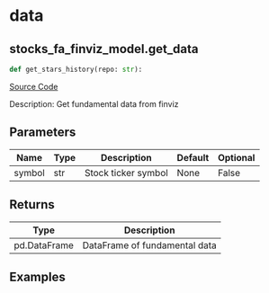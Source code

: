 # data

## stocks_fa_finviz_model.get_data

```python
def get_stars_history(repo: str):
```
[Source Code](https://github.com/OpenBB-finance/OpenBBTerminal/tree/main/openbb_terminal/stocks/fundamental_analysis/finviz_model.py#L14)

Description: Get fundamental data from finviz

## Parameters

| Name | Type | Description | Default | Optional |
| ---- | ---- | ----------- | ------- | -------- |
| symbol | str | Stock ticker symbol | None | False |

## Returns

| Type | Description |
| ---- | ----------- |
| pd.DataFrame | DataFrame of fundamental data |

## Examples


